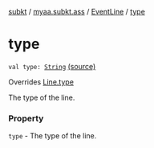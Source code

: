 [subkt](../../index.md) / [myaa.subkt.ass](../index.md) / [EventLine](index.md) / [type](./type.md)

# type

`val type: `[`String`](https://kotlinlang.org/api/latest/jvm/stdlib/kotlin/-string/index.html) [(source)](https://github.com/Myaamori/SubKt/blob/master/src/main/kotlin/myaa/subkt/ass/parser.kt#L487)

Overrides [Line.type](../-line/type.md)

The type of the line.

### Property

`type` - The type of the line.
